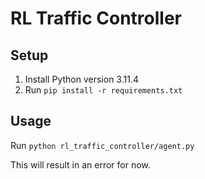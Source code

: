 # RL Traffic Controller

## Setup
1. Install Python version 3.11.4
2. Run `pip install -r requirements.txt`

## Usage
Run `python rl_traffic_controller/agent.py`

This will result in an error for now.


